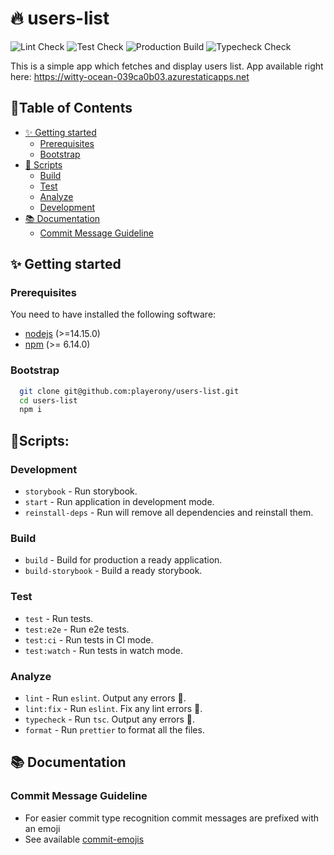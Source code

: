 # 🔥 users-list

![Lint Check](https://github.com/playerony/users-list/workflows/Lint/badge.svg)
![Test Check](https://github.com/playerony/users-list/workflows/Test/badge.svg)
![Production Build](https://github.com/playerony/users-list/workflows/Build/badge.svg)
![Typecheck Check](https://github.com/playerony/users-list/workflows/Typecheck/badge.svg)

This is a simple app which fetches and display users list.
App available right here: https://witty-ocean-039ca0b03.azurestaticapps.net

## 📖Table of Contents

- [✨ Getting started](#%e2%9c%a8-getting-started)
  - [Prerequisites](#prerequisites)
  - [Bootstrap](#bootstrap)
- [📜 Scripts](#%f0%9f%93%9c-scripts)
  - [Build](#build)
  - [Test](#test)
  - [Analyze](#analyze)
  - [Development](#development)
- [📚 Documentation](#%f0%9f%93%9a-documentation)
  - [Commit Message Guideline](#commit-message-guideline)

## ✨ Getting started

### Prerequisites

You need to have installed the following software:

- [nodejs](https://nodejs.org/en/) (>=14.15.0)
- [npm](https://npmjs.com/) (>= 6.14.0)

### Bootstrap

```bash
  git clone git@github.com:playerony/users-list.git
  cd users-list
  npm i
```

## 📜Scripts:

### Development

- `storybook` - Run storybook.
- `start` - Run application in development mode.
- `reinstall-deps` - Run will remove all dependencies and reinstall them.

### Build

- `build` - Build for production a ready application.
- `build-storybook` - Build a ready storybook.

### Test

- `test` - Run tests.
- `test:e2e` - Run e2e tests.
- `test:ci` - Run tests in CI mode.
- `test:watch` - Run tests in watch mode.

### Analyze

- `lint` - Run `eslint`. Output any errors 🚨.
- `lint:fix` - Run `eslint`. Fix any lint errors 🚨.
- `typecheck` - Run `tsc`. Output any errors 🚨.
- `format` - Run `prettier` to format all the files.

## 📚 Documentation

### Commit Message Guideline

- For easier commit type recognition commit messages are prefixed with an emoji
- See available [commit-emojis](https://github.com/sebald/commit-emojis#available-emojis)
